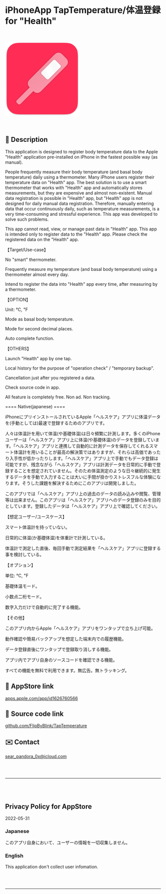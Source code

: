 # iPhoneApp TapTemperature/体温登録 for "Health"


<br>

![](TapTemperature/Assets.xcassets/LaunchIcon.imageset/TapTemp_Icon240w.png)

<br>


## 📄 Description
<!-- Manually sync below text between "🛠Menu.swift/📄About" and "AppStoreConnect/Description" and "/README.md(here)". -->

This application is designed to register body temperature data to the Apple "Health" application pre-installed on iPhone in the fastest possible way (as manual).


People frequently measure their body temperature (and basal body temperature) daily using a thermometer. Many iPhone users register their temperature data on "Health" app. The best solution is to use a smart thermometer that works with "Health" app and automatically stores measurements, but they are expensive and almost non-existent. Manual data registration is possible in "Health" app, but "Health" app is not designed for daily manual data registration. Therefore, manually entering data that occur continuously daily, such as temperature measurements, is a very time-consuming and stressful experience. This app was developed to solve such problems.

This app cannot read, view, or manage past data in "Health" app. This app is intended only to register data to the "Health" app. Please check the registered data on the "Health" app.

【Target/Use-case】

No "smart" thermometer.

Frequently measure my temperature (and basal body temperature) using a thermometer almost every day.

Intend to register the data into "Health" app every time, after measuring by a thermometer.

【OPTION】

Unit: ℃, ℉

Mode as basal body temperature.

Mode for second decimal places.

Auto complete function.

【OTHERS】

Launch "Health" app by one tap.

Local history for the purpose of "operation check" / "temporary backup".

Cancellation just after you registered a data.

Check source code in app.

All feature is completely free. Non ad. Non tracking.



==== Native(japanese) ====

iPhoneにプリインストールされているApple「ヘルスケア」アプリに体温データを(手動としては)最速で登録するためのアプリです。


人々は体温計を用いて体温(や基礎体温)は日々頻繁に計測します。多くのiPhoneユーザーは「ヘルスケア」アプリ上に体温(や基礎体温)のデータを登録しています。「ヘルスケア」アプリと連携して自動的に計測データを保存してくれるスマート体温計を用いることが最高の解決策ではありますが、それらは高価であったり入手性が低かったりします。「ヘルスケア」アプリ上で手動でもデータ登録は可能ですが、残念ながら「ヘルスケア」アプリは計測データを日常的に手動で登録することを想定されていません。そのため体温測定のような日々継続的に発生するデータを手動で入力することは大いに手間が掛かりストレスフルな体験になります。そうした課題を解決するためにこのアプリは開発しました。

このアプリでは「ヘルスケア」アプリ上の過去のデータの読み込みや閲覧、管理等は出来ません。このアプリは「ヘルスケア」アプリへのデータ登録のみを目的としています。登録したデータは「ヘルスケア」アプリ上で確認してください。

【想定ユーザー/ユースケース】

スマート体温計を持っていない。

日常的に体温(か基礎体温)を体重計で計測している。

体温計で測定した直後、毎回手動で測定結果を「ヘルスケア」アプリに登録する事を検討している。

【オプション】

単位: ℃, ℉

基礎体温モード。

小数点二桁モード。

数字入力だけで自動的に完了する機能。

【その他】

このアプリ内からApple「ヘルスケア」アプリをワンタップで立ち上げ可能。

動作確認や簡易バックアップを想定した端末内での履歴機能。

データ登録直後にワンタップで登録取り消しする機能。

アプリ内でアプリ自身のソースコードを確認できる機能。

すべての機能を無料で利用できます。無広告。無トラッキング。




## 🔗 AppStore link

[apps.apple.com/app/id1626760566](https://apps.apple.com/app/id1626760566)


## 🧰 Source code link

[github.com/FlipByBlink/TapTemperature](https://github.com/FlipByBlink/TapTemperature)


## ✉️ Contact

sear_pandora_0x@icloud.com




<br>

<br>

------

<br>

<br>


## Privacy Policy for AppStore


2022-05-31


### Japanese

このアプリ自身において、ユーザーの情報を一切収集しません。


### English

This application don't collect user infomation.


<br>

<br>

------

<br>

<br>


<!-- URL "Support page for AppStore" -->
<!-- https://flipbyblink.github.io/TapTemperature/ -->

<!-- URL "Privacy Policy for AppStore" -->
<!-- https://flipbyblink.github.io/TapTemperature/#privacy-policy-for-appstore -->
